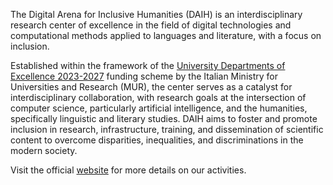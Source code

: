 The Digital Arena for Inclusive Humanities (DAIH) is an interdisciplinary research center of excellence in the field of digital technologies and computational methods applied to languages and literature, with a focus on inclusion.

Established within the framework of the [University Departments of Excellence 2023-2027](https://www.mur.gov.it/it/aree-tematiche/universita/programmazione-e-finanziamenti/dipartimenti-di-eccellenza) funding scheme by the Italian Ministry for Universities and Research (MUR), the center serves as a catalyst for interdisciplinary collaboration, with research goals at the intersection of computer science, particularly artificial intelligence, and the humanities, specifically linguistic and literary studies. DAIH aims to foster and promote inclusion in research, infrastructure, training, and dissemination of scientific content to overcome disparities, inequalities, and discriminations in the modern society.

Visit the official [website](https://daih.eu/) for more details on our activities.
